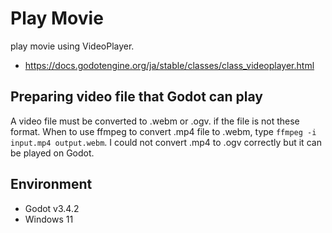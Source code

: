# Play Movie

play movie using VideoPlayer.

- https://docs.godotengine.org/ja/stable/classes/class_videoplayer.html

## Preparing video file that Godot can play

A video file must be converted to .webm or .ogv. if the file is not these format.
When to use ffmpeg to convert .mp4 file to .webm, type ```ffmpeg -i input.mp4 output.webm```.
I could not convert .mp4 to .ogv correctly but it can be played on Godot.

## Environment

- Godot v3.4.2
- Windows 11
